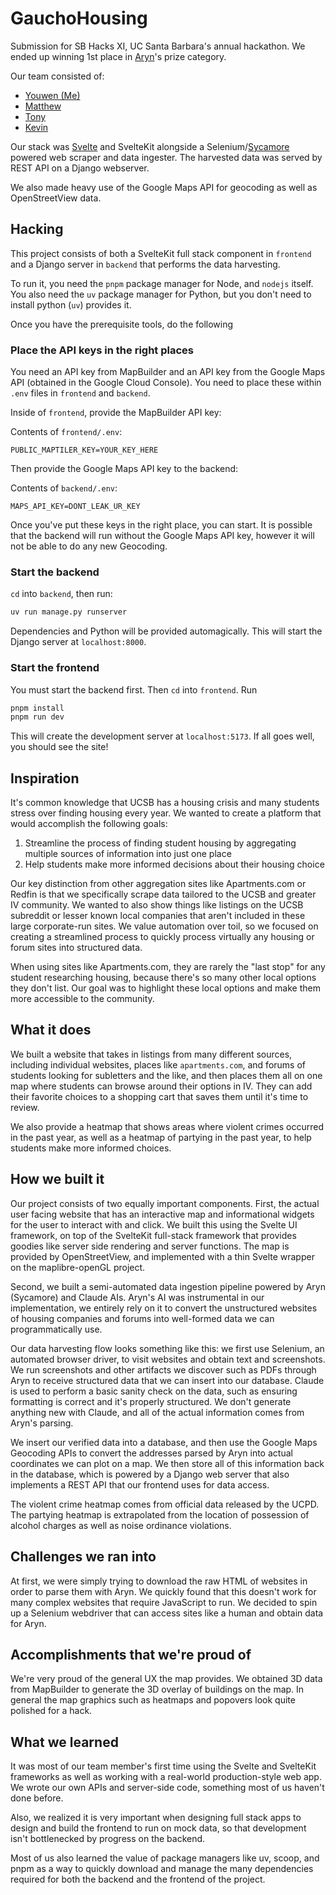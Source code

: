 # GauchoHousing

Submission for SB Hacks XI, UC Santa Barbara's annual hackathon. We ended up
winning 1st place in [Aryn](https://www.aryn.ai/)'s prize category.

Our team consisted of:

- [Youwen (Me)](https://youwen.dev)
- [Matthew](https://github.com/ANYhackerfort)
- [Tony](https://github.com/TonyL221)
- [Kevin](https://github.com/Makkerel)

Our stack was [Svelte](https://svelte.dev/) and SvelteKit alongside a
Selenium/[Sycamore](https://github.com/aryn-ai/sycamore) powered web scraper
and data ingester. The harvested data was served by REST API on a Django
webserver.

We also made heavy use of the Google Maps API for geocoding as well as
OpenStreetView data.

## Hacking

This project consists of both a SvelteKit full stack component in `frontend`
and a Django server in `backend` that performs the data harvesting.

To run it, you need the `pnpm` package manager for Node, and `nodejs` itself.
You also need the `uv` package manager for Python, but you don't need to
install python (`uv`) provides it.

Once you have the prerequisite tools, do the following

### Place the API keys in the right places

You need an API key from MapBuilder and an API key from the Google Maps API
(obtained in the Google Cloud Console). You need to place these within `.env` files in `frontend` and `backend`.

Inside of `frontend`, provide the MapBuilder API key:

Contents of `frontend/.env`:

```
PUBLIC_MAPTILER_KEY=YOUR_KEY_HERE
```

Then provide the Google Maps API key to the backend:

Contents of `backend/.env`:

```
MAPS_API_KEY=DONT_LEAK_UR_KEY
```

Once you've put these keys in the right place, you can start. It is possible
that the backend will run without the Google Maps API key, however it will not
be able to do any new Geocoding.


### Start the backend

`cd` into `backend`, then run:

```sh
uv run manage.py runserver
```

Dependencies and Python will be provided automagically. This will start the Django server at `localhost:8000`.

### Start the frontend

You must start the backend first. Then `cd` into `frontend`. Run

```sh
pnpm install
pnpm run dev
```

This will create the development server at `localhost:5173`. If all goes well,
you should see the site!

## Inspiration

It's common knowledge that UCSB has a housing crisis and many students stress over finding housing every year. We wanted to create a platform that would accomplish the following goals:

1. Streamline the process of finding student housing by aggregating multiple sources of information into just one place
2. Help students make more informed decisions about their housing choice

Our key distinction from other aggregation sites like Apartments.com or Redfin
is that we specifically scrape data tailored to the UCSB and greater IV
community. We wanted to also show things like listings on the UCSB subreddit or
lesser known local companies that aren't included in these large corporate-run
sites. We value automation over toil, so we focused on creating a streamlined process to quickly process virtually any housing or forum sites into structured data.

When using sites like Apartments.com, they are rarely the "last stop" for any
student researching housing, because there's so many other local options they
don't list. Our goal was to highlight these local options and make them more
accessible to the community.

## What it does

We built a website that takes in listings from many different sources,
including individual websites, places like `apartments.com`, and forums of
students looking for subletters and the like, and then places them all on one
map where students can browse around their options in IV. They can add their
favorite choices to a shopping cart that saves them until it's time to review.

We also provide a heatmap that shows areas where violent crimes occurred in the
past year, as well as a heatmap of partying in the past year, to help students
make more informed choices.

## How we built it

Our project consists of two equally important components. First, the actual
user facing website that has an interactive map and informational widgets for
the user to interact with and click. We built this using the Svelte UI
framework, on top of the SvelteKit full-stack framework that provides goodies
like server side rendering and server functions. The map is provided by
OpenStreetView, and implemented with a thin Svelte wrapper on the
maplibre-openGL project.

Second, we built a semi-automated data ingestion pipeline powered by Aryn (Sycamore) and Claude AIs. Aryn's AI was instrumental in our implementation, we entirely rely on it to convert the unstructured websites of housing companies and forums into well-formed data we can programmatically use.

Our data harvesting flow looks something like this: we first use Selenium, an automated browser driver, to visit websites and obtain text and screenshots. We run screenshots and other
artifacts we discover such as PDFs through Aryn to receive structured data that
we can insert into our database. Claude is used to perform a basic sanity check
on the data, such as ensuring formatting is correct and it's properly
structured. We don't generate anything new with Claude, and all of the actual
information comes from Aryn's parsing.

We insert our verified data into a database, and then use the Google Maps
Geocoding APIs to convert the addresses parsed by Aryn into actual coordinates
we can plot on a map. We then store all of this information back in the
database, which is powered by a Django web server that also implements a REST
API that our frontend uses for data access.

The violent crime heatmap comes from official data released by the UCPD. The partying heatmap is extrapolated from the location of possession of alcohol charges as well as noise ordinance violations.

## Challenges we ran into

At first, we were simply trying to download the raw HTML of websites in order
to parse them with Aryn. We quickly found that this doesn't work for many
complex websites that require JavaScript to run. We decided to spin up a
Selenium webdriver that can access sites like a human and obtain data for Aryn.

## Accomplishments that we're proud of

We're very proud of the general UX the map provides. We obtained 3D data from
MapBuilder to generate the 3D overlay of buildings on the map. In general the
map graphics such as heatmaps and popovers look quite polished for a hack.

## What we learned

It was most of our team member's first time using the Svelte and SvelteKit
frameworks as well as working with a real-world production-style web app. We
wrote our own APIs and server-side code, something most of us haven't done
before.

Also, we realized it is very important when designing full stack apps to design
and build the frontend to run on mock data, so that development isn't
bottlenecked by progress on the backend.

Most of us also learned the value of package managers like uv, scoop, and pnpm as a way to quickly download and manage the many dependencies required for both the backend and the frontend of the project. 
